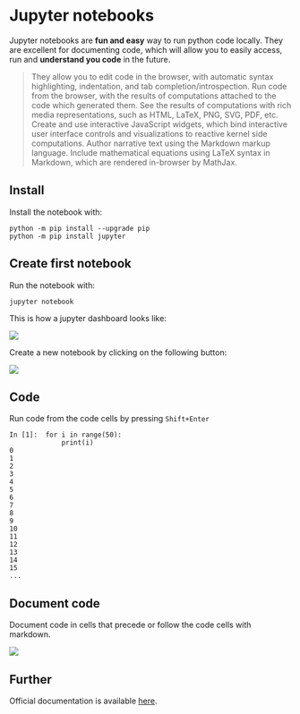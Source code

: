# Jupyter notebooks

Jupyter notebooks are **fun and easy** way to run python code locally. 
They are excellent for documenting code, which will allow you to easily access, run and **understand you code** in the future.

> They allow you to edit code in the browser, with automatic syntax highlighting, indentation, and tab completion/introspection.
> Run code from the browser, with the results of computations attached to the code which generated them.
> See the results of computations with rich media representations, such as HTML, LaTeX, PNG, SVG, PDF, etc.
> Create and use interactive JavaScript widgets, which bind interactive user interface controls and visualizations to reactive kernel side computations.
> Author narrative text using the Markdown markup language.
> Include mathematical equations using LaTeX syntax in Markdown, which are rendered in-browser by MathJax.

## Install 

Install the notebook with:
```
python -m pip install --upgrade pip
python -m pip install jupyter
```

## Create first notebook

Run the notebook with:

```
jupyter notebook
```

This is how a jupyter dashboard looks like:

![](https://jupyter.readthedocs.io/en/latest/_images/tryjupyter_file.png)


Create a new notebook by clicking on the following button: 

![](https://jupyter-notebook.readthedocs.io/en/stable/_images/dashboard_files_tab_new.png)

## Code

Run code from the code cells by pressing `Shift+Enter`

```
In [1]:  for i in range(50):
             print(i)
0
1
2
3
4
5
6
7
8
9
10
11
12
13
14
15
...
```

## Document code 

Document code in cells that precede or follow the code cells with markdown.

![](http://community.datacamp.com.s3.amazonaws.com/community/production/ckeditor_assets/pictures/202/content_jupyternotebook7.gif)

## Further

Official documentation is available [here](https://jupyter-notebook.readthedocs.io).
